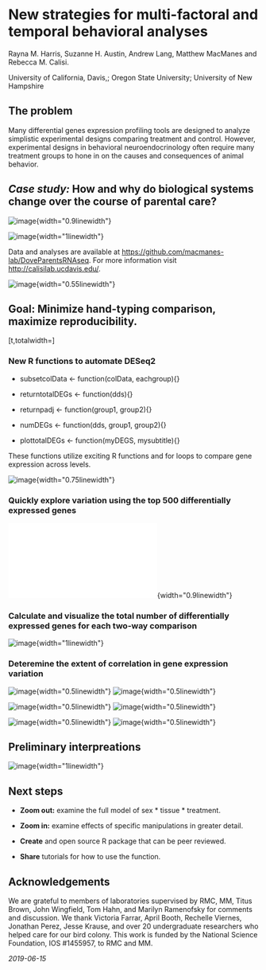 # New strategies for multi-factoral and temporal behavioral analyses

Rayna M. Harris, 
Suzanne H. Austin, 
Andrew Lang, 
Matthew MacManes and
Rebecca M. Calisi.

University of California, Davis,; Oregon State University; University of New Hampshire 

## The problem 

Many differential genes expression profiling tools are designed to analyze simplistic experimental designs comparing treatment and control. However, experimental designs in behavioral neuroendocrinology often require many treatment groups to hone in on the causes and consequences of animal behavior.

## *Case study:* How and why do biological systems change over the course of parental care? 

![image](DoveParentsRNAseq_approach-3.png){width="0.9linewidth"}

![image](DoveParentsRNAseq_design.png){width="1linewidth"}

Data and analyses are available at <https://github.com/macmanes-lab/DoveParentsRNAseq>. For more information visit <http://calisilab.ucdavis.edu/>.

![image](b3.jpg){width="0.55linewidth"}

## Goal: Minimize hand-typing comparison, maximize reproducibility. 

[t,totalwidth=]

### New R functions to automate DESeq2  

-    subsetcolData <- function(colData, eachgroup){} 

-    returntotalDEGs <- function(dds){} 

-    returnpadj <- function(group1, group2){} 

-    numDEGs <- function(dds, group1, group2){} 

-    plottotalDEGs <- function(myDEGS, mysubtitle){} 

These functions utilize exciting R functions and for loops to compare gene expression across levels.

![image](DoveParentsRNAseq_approach-2.png){width="0.75linewidth"}

### Quickly explore variation using the top 500 differentially expressed genes  

![image](pca-1.pdf){width="0.9linewidth"}

### Calculate and visualize the total number of differentially expressed genes for each two-way comparison  

![image](DoveParentsRNAseq_totalDEGs.png){width="1linewidth"}

### Deteremine the extent of correlation in gene expression variation  

![image](correlationheatmaps-1.png){width="0.5linewidth"} ![image](correlationheatmaps-4.png){width="0.5linewidth"}

![image](correlationheatmaps-2.png){width="0.5linewidth"} ![image](correlationheatmaps-5.png){width="0.5linewidth"}

![image](correlationheatmaps-3.png){width="0.5linewidth"} ![image](correlationheatmaps-6.png){width="0.5linewidth"}

## Preliminary interpreations 

![image](DoveParentsRNAseq_summary.png){width="1linewidth"}

## Next steps 

-   **Zoom out:** examine the full model of sex * tissue * treatment.

-   **Zoom in:** examine effects of specific manipulations in greater detail.

-   **Create** and open source R package that can be peer reviewed.

-   **Share** tutorials for how to use the function.

## Acknowledgements 

We are grateful to members of laboratories supervised by RMC, MM, Titus Brown, John Wingfield, Tom Hahn, and Marilyn Ramenofsky for comments and discussion. We thank Victoria Farrar, April Booth, Rechelle Viernes, Jonathan Perez, Jesse Krause, and over 20 undergraduate researchers who helped care for our bird colony. This work is funded by the National Science Foundation, IOS #1455957, to RMC and MM.

*2019-06-15*

